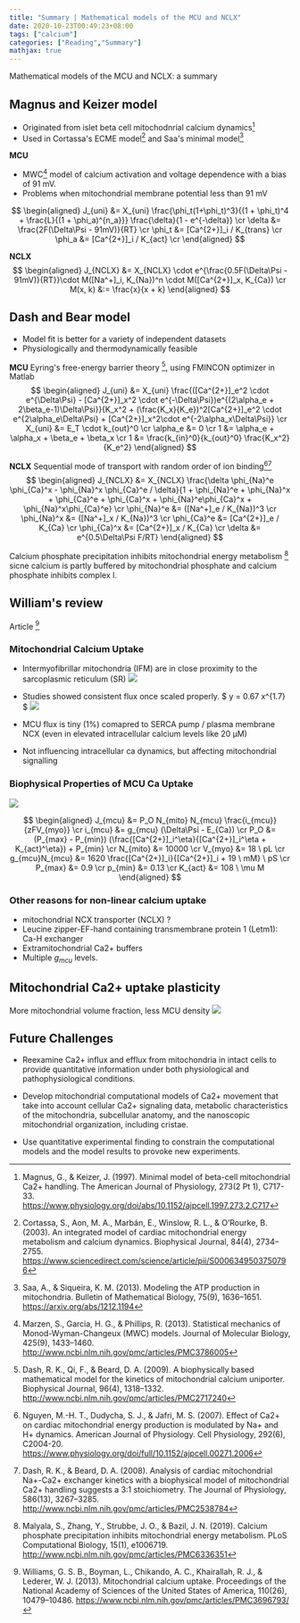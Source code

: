 ```yaml
---
title: "Summary | Mathematical models of the MCU and NCLX"
date: 2020-10-23T00:49:23+08:00
tags: ["calcium"]
categories: ["Reading","Summary"]
mathjax: true
---
```


Mathematical models of the MCU and NCLX: a summary

<!--more-->

## Magnus and Keizer model
* Originated from islet beta cell mitochodnrial calcium dynamics[^Magnus1997]
* Used in Cortassa's ECME model[^Cortassa2003] and Saa's minimal model[^Saa2013]

**MCU**

* MWC[^Marzen2013] model of calcium activation and voltage dependence with a bias of 91 mV.
* Problems when mitochondrial membrane potential less than 91 mV

$$
\begin{aligned}
  J_{uni} &= X_{uni} \frac{\phi_t(1+\phi_t)^3}{(1 + \phi_t)^4 + \frac{L}{(1 + \phi_a)^{n_a}}} \frac{\delta}{1 - e^{-\delta}}  \cr
  \delta &= \frac{2F(\Delta\Psi - 91mV)}{RT}  \cr
  \phi_t &= [Ca^{2+}]_i / K_{trans}  \cr
  \phi_a &= [Ca^{2+}]_i / K_{act}    \cr
\end{aligned}
$$

**NCLX**
$$
\begin{aligned}
  J_{NCLX} &= X_{NCLX} \cdot e^{\frac{0.5F(\Delta\Psi - 91mV)}{RT}}\cdot M([Na^+]_i, K_{Na})^n \cdot M([Ca^{2+}]_x, K_{Ca})   \cr
  M(x, k) &:= \frac{x}{x + k}
\end{aligned}
$$


## Dash and Bear model
* Model fit is better for a variety of independent datasets
* Physiologically and thermodynamically feasible

**MCU**
Eyring's free-energy barrier theory [^Dash2009], using FMINCON optimizer in Matlab
$$
\begin{aligned}
J_{uni} &= X_{uni} \frac{([Ca^{2+}]_e^2 \cdot e^{\Delta\Psi} - [Ca^{2+}]_x^2 \cdot e^{-\Delta\Psi})e^{(2\alpha_e + 2\beta_e-1)\Delta\Psi}}{K_x^2 + (\frac{K_x}{K_e})^2[Ca^{2+}]_e^2 \cdot e^{2\alpha_e\Delta\Psi} + [Ca^{2+}]_x^2\cdot e^{-2\alpha_x\Delta\Psi}}  \cr
X_{uni} &= E_T \cdot k_{out}^0  \cr
\alpha_e &= 0  \cr
1 &= \alpha_e + \alpha_x + \beta_e + \beta_x  \cr
1 &= \frac{k_{in}^0}{k_{out}^0} \frac{K_x^2}{K_e^2}
\end{aligned}
$$

**NCLX**
Sequential mode of transport with random order of ion binding[^Nguyen2007][^Dash2008]
$$
\begin{aligned}
  J_{NCLX} &= X_{NCLX} \frac{\delta \phi_{Na}^e \phi_{Ca}^x - \phi_{Na}^x \phi_{Ca}^e / \delta}{1 + \phi_{Na}^e + \phi_{Na}^x + \phi_{Ca}^e + \phi_{Ca}^x + \phi_{Na}^e\phi_{Ca}^x + \phi_{Na}^x\phi_{Ca}^e}  \cr
  \phi_{Na}^e &= ([Na^+]_e / K_{Na})^3  \cr
  \phi_{Na}^x &= ([Na^+]_x / K_{Na})^3  \cr
  \phi_{Ca}^e &= [Ca^{2+}]_e / K_{Ca}  \cr
  \phi_{Ca}^x &= [Ca^{2+}]_x / K_{Ca}  \cr
  \delta &= e^{0.5\Delta\Psi F/RT}
\end{aligned}
$$

Calcium phosphate precipitation inhibits mitochondrial energy metabolism [^Malyala2019] sicne calcium is partly buffered by mitochondrial phosphate and calcium phosphate inhibits complex I.

## William's review

Article [^Williams2013]

### Mitochondrial Calcium Uptake
* Intermyofibrillar mitochondria (IFM) are in close proximity to the sarcoplasmic reticulum (SR)
![](https://www.ncbi.nlm.nih.gov/pmc/articles/PMC3696793/bin/pnas.1300410110fig01.jpg)

* Studies showed consistent flux once scaled properly. $ y = 0.67 x^{1.7} $
![](https://www.ncbi.nlm.nih.gov/pmc/articles/PMC3696793/bin/pnas.1300410110fig02.jpg)

* MCU flux is tiny (1%) comapred to SERCA pump / plasma membrane NCX (even in elevated intracellular calcium levels like 20 μM)
* Not influencing intracellular ca dynamics, but affecting mitochondrial signalling

### Biophysical Properties of MCU Ca Uptake

![](https://www.ncbi.nlm.nih.gov/pmc/articles/PMC3696793/bin/pnas.1300410110fig03.jpg)

$$
\begin{aligned}
  J_{mcu} &= P_O N_{mito} N_{mcu} \frac{i_{mcu}}{zFV_{myo}}  \cr
  i_{mcu} &= g_{mcu} (\Delta\Psi - E_{Ca})  \cr
  P_O &= (P_{max} - P_{min}) (\frac{[Ca^{2+}]_i^\eta}{[Ca^{2+}]_i^\eta + K_{act}^\eta}) + P_{min}   \cr
  N_{mito} &= 10000  \cr
  V_{myo} &= 18 \ pL \cr
  g_{mcu}N_{mcu} &= 1620 \frac{[Ca^{2+}]_i}{[Ca^{2+}]_i + 19 \ mM} \ pS \cr
  P_{max} &= 0.9  \cr
  p_{min} &= 0.13 \cr
  K_{act} &= 108 \ \mu M
\end{aligned}
$$

### Other reasons for non-linear calcium uptake
* mitochondrial NCX transporter (NCLX) ?
* Leucine zipper-EF-hand containing transmembrane protein 1 (Letm1): Ca-H exchanger
* Extramitochondrial Ca2+ buffers
* Multiple $g_{mcu}$ levels.

## Mitochondrial Ca2+ uptake plasticity
More mitochondrial volume fraction, less MCU density
![](https://www.ncbi.nlm.nih.gov/pmc/articles/PMC3696793/bin/pnas.1300410110fig04.jpg)

## Future Challenges

* Reexamine Ca2+ influx and efflux from mitochondria in intact cells to provide quantitative information under both physiological and pathophysiological conditions.

* Develop mitochondrial computational models of Ca2+ movement that take into account cellular Ca2+ signaling data, metabolic characteristics of the mitochondria, subcellular anatomy, and the nanoscopic mitochondrial organization, including cristae.

* Use quantitative experimental finding to constrain the computational models and the model results to provoke new experiments.

[^Magnus1997]: Magnus, G., & Keizer, J. (1997). Minimal model of beta-cell mitochondrial Ca2+ handling. The American Journal of Physiology, 273(2 Pt 1), C717-33. https://www.physiology.org/doi/abs/10.1152/ajpcell.1997.273.2.C717

[^Saa2013]: Saa, A., & Siqueira, K. M. (2013). Modeling the ATP production in mitochondria. Bulletin of Mathematical Biology, 75(9), 1636–1651. https://arxiv.org/abs/1212.1194

[^Cortassa2003]: Cortassa, S., Aon, M. A., Marbán, E., Winslow, R. L., & O’Rourke, B. (2003). An integrated model of cardiac mitochondrial energy metabolism and calcium dynamics. Biophysical Journal, 84(4), 2734–2755. https://www.sciencedirect.com/science/article/pii/S0006349503750796

[^Marzen2013]: Marzen, S., Garcia, H. G., & Phillips, R. (2013). Statistical mechanics of Monod-Wyman-Changeux (MWC) models. Journal of Molecular Biology, 425(9), 1433–1460. http://www.ncbi.nlm.nih.gov/pmc/articles/PMC3786005

[^Dash2008]: Dash, R. K., & Beard, D. A. (2008). Analysis of cardiac mitochondrial Na+-Ca2+ exchanger kinetics with a biophysical model of mitochondrial Ca2+ handling suggests a 3:1 stoichiometry. The Journal of Physiology, 586(13), 3267–3285. http://www.ncbi.nlm.nih.gov/pmc/articles/PMC2538784

[^Dash2009]: Dash, R. K., Qi, F., & Beard, D. A. (2009). A biophysically based mathematical model for the kinetics of mitochondrial calcium uniporter. Biophysical Journal, 96(4), 1318–1332. http://www.ncbi.nlm.nih.gov/pmc/articles/PMC2717240

[^Nguyen2007]: Nguyen, M.-H. T., Dudycha, S. J., & Jafri, M. S. (2007). Effect of Ca2+ on cardiac mitochondrial energy production is modulated by Na+ and H+ dynamics. American Journal of Physiology. Cell Physiology, 292(6), C2004-20. https://www.physiology.org/doi/full/10.1152/ajpcell.00271.2006

[^Malyala2019]: Malyala, S., Zhang, Y., Strubbe, J. O., & Bazil, J. N. (2019). Calcium phosphate precipitation inhibits mitochondrial energy metabolism. PLoS Computational Biology, 15(1), e1006719. http://www.ncbi.nlm.nih.gov/pmc/articles/PMC6336351

[^Williams2013]: Williams, G. S. B., Boyman, L., Chikando, A. C., Khairallah, R. J., & Lederer, W. J. (2013). Mitochondrial calcium uptake. Proceedings of the National Academy of Sciences of the United States of America, 110(26), 10479–10486. https://www.ncbi.nlm.nih.gov/pmc/articles/PMC3696793/
